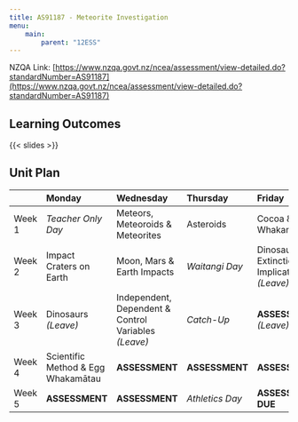 ```yaml
---
title: AS91187 - Meteorite Investigation
menu:
    main:
        parent: "12ESS"
---
```


NZQA Link: [https://www.nzqa.govt.nz/ncea/assessment/view-detailed.do?standardNumber=AS91187](https://www.nzqa.govt.nz/ncea/assessment/view-detailed.do?standardNumber=AS91187)

## Learning Outcomes

{{< slides >}}

## Unit Plan

|        | Monday                             | Wednesday                                            | Thursday        | Friday                                        |
|:-------|:-----------------------------------|:-----------------------------------------------------|:----------------|:----------------------------------------------|
| Week 1 | _Teacher Only Day_                 | Meteors, Meteoroids & Meteorites                     | Asteroids       | Cocoa & Flour Whakamātau                      |
| Week 2 | Impact Craters on Earth            | Moon, Mars & Earth Impacts                           | _Waitangi Day_  | Dinosaurs Extinction & Implications _(Leave)_ |
| Week 3 | Dinosaurs _(Leave)_                | Independent, Dependent & Control Variables _(Leave)_ | _Catch-Up_      | __ASSESSMENT__ _(Leave)_                      |
| Week 4 | Scientific Method & Egg Whakamātau | __ASSESSMENT__                                       | __ASSESSMENT__  | __ASSESSMENT__                                |
| Week 5 | __ASSESSMENT__                     | __ASSESSMENT__                                       | _Athletics Day_ | __ASSESSMENT DUE__                            |
